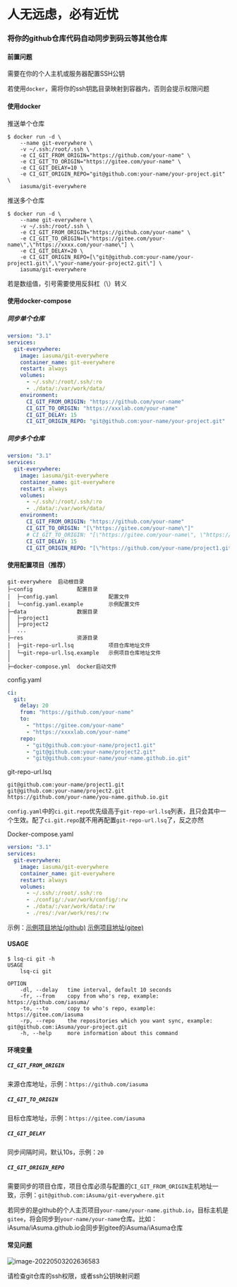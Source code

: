 # 人无远虑，必有近忧

### 将你的github仓库代码自动同步到码云等其他仓库

#### 前置问题

需要在你的个人主机或服务器配置SSH公钥

若使用`docker`，需将你的ssh钥匙目录映射到容器内，否则会提示权限问题

#### 使用docker

推送单个仓库

```shell
$ docker run -d \
    --name git-everywhere \
    -v ~/.ssh:/root/.ssh \
    -e CI_GIT_FROM_ORIGIN="https://github.com/your-name" \
    -e CI_GIT_TO_ORIGIN="https://gitee.com/your-name" \
    -e CI_GIT_DELAY=10 \
    -e CI_GIT_ORIGIN_REPO="git@github.com:your-name/your-project.git" \
    iasuma/git-everywhere
```

推送多个仓库

``` shell
$ docker run -d \
    --name git-everywhere \
    -v ~/.ssh:/root/.ssh \
    -e CI_GIT_FROM_ORIGIN="https://github.com/your-name" \
    -e CI_GIT_TO_ORIGIN=[\"https://gitee.com/your-name\",\"https://xxxx.com/your-name\"] \
    -e CI_GIT_DELAY=20 \
    -e CI_GIT_ORIGIN_REPO=[\"git@github.com:your-name/your-project1.git\",\"your-name/your-project2.git\"] \
    iasuma/git-everywhere
```

若是数组值，引号需要使用反斜杠（\）转义


#### 使用docker-compose

##### 同步单个仓库

```yaml
version: "3.1"
services:
  git-everywhere:
    image: iasuma/git-everywhere
    container_name: git-everywhere
    restart: always
    volumes:
      - ~/.ssh/:/root/.ssh/:ro
      - ./data/:/var/work/data/
    environment:
      CI_GIT_FROM_ORIGIN: "https://github.com/your-name"
      CI_GIT_TO_ORIGIN: "https://xxxlab.com/your-name"
      CI_GIT_DELAY: 15
      CI_GIT_ORIGIN_REPO: "git@github.com:your-name/your-project.git"

```

##### 同步多个仓库

```yaml
version: "3.1"
services:
  git-everywhere:
    image: iasuma/git-everywhere
    container_name: git-everywhere
    restart: always
    volumes:
      - ~/.ssh/:/root/.ssh/:ro
      - ./data/:/var/work/data/
    environment:
      CI_GIT_FROM_ORIGIN: "https://github.com/your-name"
      CI_GIT_TO_ORIGIN: "[\"https://gitee.com/your-name\"]"
      # CI_GIT_TO_ORIGIN: "[\"https://gitee.com/your-name\", \"https://xxxlab.com/your-name\"]"
      CI_GIT_DELAY: 15
      CI_GIT_ORIGIN_REPO: "[\"https://github.com/your-name/project1.git\",\"git@github.com:your-name/project2.git\"]"
```

#### 使用配置项目（推荐）

```
git-everywhere  启动根目录
├─config           	  配置目录
│  ├─config.yaml                配置文件
│  └─config.yaml.example        示例配置文件
├─data                数据目录
│  ├─project1          
│  ├─project2          
│  ...
├─res                 资源目录
│  ├─git-repo-url.lsq          	项目仓库地址文件
│  └─git-repo-url.lsq.example  	示例项目仓库地址文件
│
├─docker-compose.yml  docker启动文件  
```

config.yaml

```yaml
ci:
  git:
    delay: 20
    from: "https://github.com/your-name"
    to:
      - "https://gitee.com/your-name"
      - "https://xxxxlab.com/your-name"
    repo:
      - "git@github.com:your-name/project1.git"
      - "git@github.com:your-name/project2.git"
      - "git@github.com:your-name/your-name.github.io.git"
```

git-repo-url.lsq

```
git@github.com:your-name/project1.git
git@github.com:your-name/project2.git
https://github.com/your-name/you-name.github.io.git
```



`config.yaml`中的`ci.git.repo`优先级高于`git-repo-url.lsq`列表，且只会其中一个生效。配了`ci.git.repo`就不用再配置`git-repo-url.lsq`了，反之亦然

Docker-compose.yaml

```yaml
version: "3.1"
services:
  git-everywhere:
    image: iasuma/git-everywhere
    container_name: git-everywhere
    restart: always
    volumes:
      - ~/.ssh/:/root/.ssh/:ro
      - ./config/:/var/work/config/:rw
      - ./data/:/var/work/data/:rw
      - ./res/:/var/work/res/:rw
```

示例：[示例项目地址(github)](https://github.com/iAsuma/git-everywhere-demo)  [示例项目地址(gitee)](https://gitee.com/iAsuma/git-everywhere-demo)

#### USAGE

~~~shell
$ lsq-ci git -h
USAGE
    lsq-ci git

OPTION
    -dl, --delay   time interval, default 10 seconds
    -fr, --from    copy from who's rep, example: https://github.com/iasuma/
    -to, --to      copy to who's repo, example: https://gitee.com/iasuma
    -rp, --repo    the repositories which you want sync, example: git@github.com:iAsuma/your-project.git
    -h, --help     more information about this command
~~~


#### 环境变量

##### `CI_GIT_FROM_ORIGIN`

来源仓库地址，示例：`https://github.com/iasuma`

##### `CI_GIT_TO_ORIGIN`

目标仓库地址，示例：`https://gitee.com/iasuma`

##### `CI_GIT_DELAY`

同步间隔时间，默认10s，示例：`20`

##### `CI_GIT_ORIGIN_REPO`

需要同步的项目仓库，项目仓库必须与配置的`CI_GIT_FROM_ORIGIN`主机地址一致，示例：`git@github.com:iAsuma/git-everywhere.git`

若同步的是github的个人主页项目`your-name/your-name.github.io`，目标主机是`gitee`，将会同步到`your-name/your-name`仓库。比如：iAsuma/iAsuma.github.io会同步到gitee的iAsuma/iAsuma仓库

#### 常见问题

![image-20220503202636583](https://img-oss2.udzan.com/md/202205041324617.png)

请检查git仓库的ssh权限，或者ssh公钥映射问题
